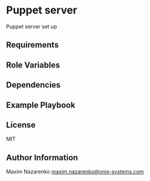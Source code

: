 Puppet server
=============

Puppet server set up

Requirements
------------


Role Variables
--------------

Dependencies
------------

Example Playbook
----------------


License
-------

MIT

Author Information
------------------

Maxim Nazarenko <maxim.nazarenko@onix-systems.com>
